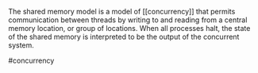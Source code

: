 The shared memory model is a model of [[concurrency]] that permits communication between threads by writing to and reading from a central memory location, or group of locations. When all processes halt, the state of the shared memory is interpreted to be the output of the concurrent system.

#concurrency